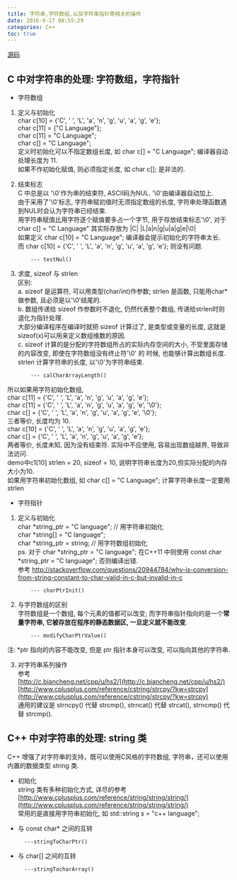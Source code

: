 ```yaml
---
title: 字符串,字符数组,以及字符串指针等相关的操作
date: 2016-9-17 08:55:29 
categories: C++
toc: true
---
```


[源码](https://github.com/shuanghong/C-Cpp-Programming/blob/master/char_string/CharStringOperation.cpp)
## C 中对字符串的处理: 字符数组，字符指针

* 字符数组

 1. 定义与初始化  
char c[10] = {'C', ' ', 'L', 'a', 'n', 'g', 'u', 'a', 'g', 'e'};  
char c[11] = {"C Language"};  
char c[11] = "C Language";  
char c[] = "C Language";  
定义时初始化可以不指定数组长度, 如 char c[] = "C Language"; 编译器自动处理长度为 11.  
如果不作初始化赋值, 则必须指定长度, 如 char c[]; 是非法的.  
	
 2. 结束标志  
C 中总是以 '\0'作为串的结束符, ASCII码为NUL. '\0'由编译器自动加上.  
由于采用了'\0'标志, 字符串赋初值时无须指定数组的长度, 字符串处理函数遇到NUL时会认为字符串已经结束.  
用字符串赋值比用字符逐个赋值要多占一个字节, 用于存放结束标志'\0', 对于char c[] = "C Language" 其实际存放为
		|C| |L|a|n|g|u|a|g|e|\0|  
如果定义 char c[10] = "C Language"; 编译器会提示初始化的字符串太长.   
而 char c[10] = {'C', ' ', 'L', 'a', 'n', 'g', 'u', 'a', 'g', 'e'}; 则没有问题.  

			--- testNul()
	
 3. 求度, sizeof 与 strlen  
区别:  
a. sizeof 是运算符, 可以用类型(char/int)作参数; strlen 是函数, 只能用char*做参数, 且必须是以'\0'结尾的.  
b. 数组传递给 sizeof 作参数时不退化, 仍然代表整个数组, 传递给strlen时则退化为指针处理.  
	大部分编译程序在编译时就把 sizeof 计算过了, 是类型或变量的长度, 这就是sizeof(x)可以用来定义数组维数的原因.  
c. sizeof 计算的是分配的字符数组所占的实际内存空间的大小, 不受里面存储的内容改变, 即使在字符数组没有终止符'\0' 的	时候, 也能够计算出数组长度.  
	strlen 计算字符串的长度, 以'\0'为字符串结束.  
					
			--- calCharArrayLength()  
所以如果用字符初始化数组,  
char c[11] = {'C', ' ', 'L', 'a', 'n', 'g', 'u', 'a', 'g', 'e'};  
char c[11] = {'C', ' ', 'L', 'a', 'n', 'g', 'u', 'a', 'g', 'e', '\0'};  
char c[] = {'C', ' ', 'L', 'a', 'n', 'g', 'u', 'a', 'g', 'e', '\0'};  
三者等价, 长度均为 10.  
char c[10] = {'C', ' ', 'L', 'a', 'n', 'g', 'u', 'a', 'g', 'e'};  
char c[] = {'C', ' ', 'L', 'a', 'n', 'g', 'u', 'a', 'g', 'e'};  
两者等价, 长度未知, 因为没有结束符. 实际中不应使用, 容易出现数组越界, 导致非法访问.  
demo中c1[10] strlen = 20, sizeof = 10, 说明字符串长度为20,但实际分配的内存大小为10.  	        
如果用字符串初始化数组, 如 char c[] = "C Language"; 计算字符串长度一定要用 strlen

* 字符指针

 1. 定义与初始化  
char *string_ptr = "C language";	// 用字符串初始化  
char *string[] = "C language";  
char *string_ptr = string;			// 用字符数组初始化  
ps. 对于 char *string_ptr = "C language"; 在C++11 中则使用 const char *string_ptr = "C language"; 否则编译出错.  
参考 [http://stackoverflow.com/questions/20944784/why-is-conversion-from-string-constant-to-char-valid-in-c-but-invalid-in-c  ](http://stackoverflow.com/questions/20944784/why-is-conversion-from-string-constant-to-char-valid-in-c-but-invalid-in-c  )  

			--- charPtrInit()

 2. 与字符数组的区别  
字符数组是一个数组, 每个元素的值都可以改变; 而字符串指针指向的是一个**常量字符串, 它被存放在程序的静态数据区, 一旦定义就不能改变**.  

			--- modifyCharPtrValue()  
注: *ptr 指向的内容不能改变, 但是 ptr 指针本身可以改变, 可以指向其他的字符串.

 3. 对字符串系列操作  
参考  
[http://c.biancheng.net/cpp/u/hs2/](http://c.biancheng.net/cpp/u/hs2/)  
[http://www.cplusplus.com/reference/cstring/strcpy/?kw=strcpy](http://www.cplusplus.com/reference/cstring/strcpy/?kw=strcpy)  
通用的建议是 strncpy() 代替 strcmp(),  strncat() 代替 strcat(), strncmp() 代替 strcmp().

## C++ 中对字符串的处理: string 类
C++ 增强了对字符串的支持，既可以使用C风格的字符数组, 字符串，还可以使用内置的数据类型 string 类.  

* 初始化  
string 类有多种初始化方式, 详尽的参考 [http://www.cplusplus.com/reference/string/string/string/](http://www.cplusplus.com/reference/string/string/string/)  
常用的是直接用字符串初始化, 如 std::string s = "c++ language";

* 与 const char* 之间的互转
		
		---stringToCharPtr()

* 与 char[] 之间的互转

		---stringTocharArray()


